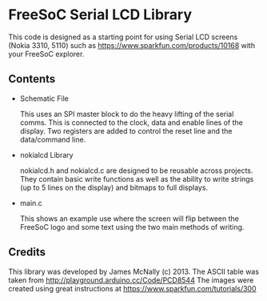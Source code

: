 FreeSoC Serial LCD Library
==========================

This code is designed as a starting point for using Serial LCD screens (Nokia 3310, 5110) such as https://www.sparkfun.com/products/10168 with your FreeSoC explorer.

Contents
---------

* Schematic File

	This uses an SPI master block to do the heavy lifting of the serial comms. This is connected to the clock, data and enable lines of the display. Two registers are added to control the reset line and the data/command line.
	
* nokialcd Library

	nokialcd.h and nokialcd.c are designed to be reusable across projects. They contain basic write functions as well as the ability to write strings (up to 5 lines on the display) and bitmaps to full displays.
	
* main.c

	This shows an example use where the screen will flip between the FreeSoC logo and some text using the two main methods of writing.
	
Credits
-------

This library was developed by James McNally (c) 2013.
The ASCII table was taken from http://playground.arduino.cc/Code/PCD8544
The images were created using great instructions at https://www.sparkfun.com/tutorials/300
